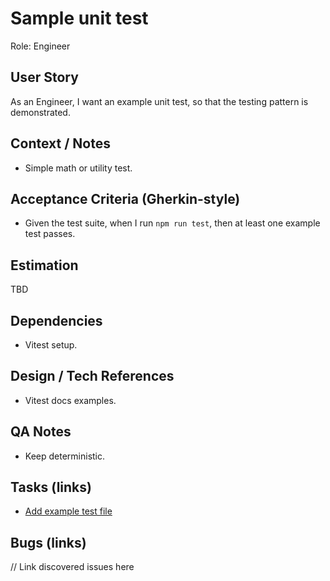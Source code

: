 # Sample unit test

Role: Engineer

## User Story
As an Engineer, I want an example unit test, so that the testing pattern is demonstrated.

## Context / Notes
- Simple math or utility test.

## Acceptance Criteria (Gherkin-style)
- Given the test suite, when I run `npm run test`, then at least one example test passes.

## Estimation
TBD

## Dependencies
- Vitest setup.

## Design / Tech References
- Vitest docs examples.

## QA Notes
- Keep deterministic.

## Tasks (links)
- [Add example test file](./tasks/add-example-test.md)

## Bugs (links)
// Link discovered issues here
